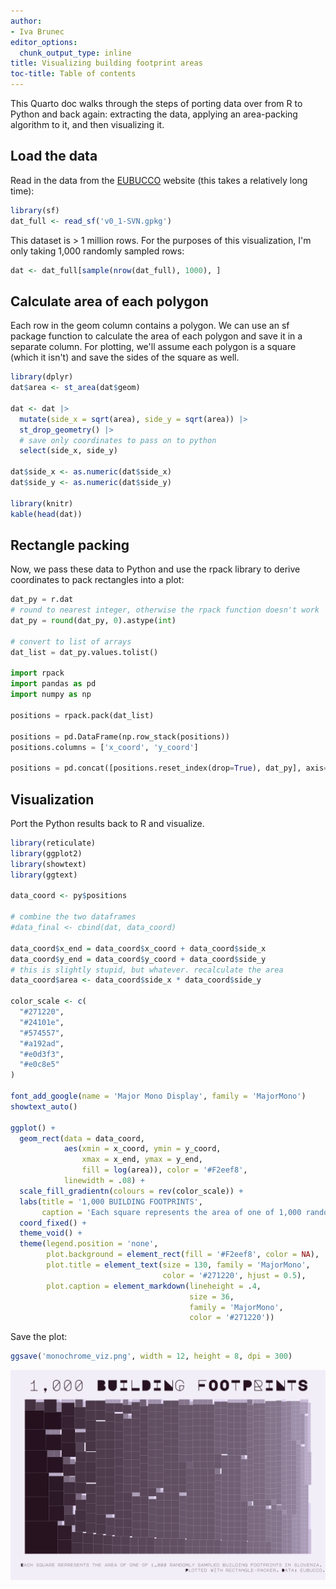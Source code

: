 ```yaml
---
author:
- Iva Brunec
editor_options:
  chunk_output_type: inline
title: Visualizing building footprint areas
toc-title: Table of contents
---
```

This Quarto doc walks through the steps of porting data over from R to Python and back again: extracting the data, applying an area-packing algorithm to it, and then visualizing it.

## Load the data

Read in the data from the [EUBUCCO](https://eubucco.com/data/) website (this takes a relatively long time):

```r
library(sf)
dat_full <- read_sf('v0_1-SVN.gpkg')
```

This dataset is > 1 million rows. For the purposes of this visualization, I'm only taking 1,000 randomly sampled rows:

```r
dat <- dat_full[sample(nrow(dat_full), 1000), ]  
```

## Calculate area of each polygon
Each row in the geom column contains a polygon. We can use an sf package function to calculate the area of each polygon and save it in a separate column. For plotting, we'll assume each polygon is a square (which it isn't) and save the sides of the square as well.

```r
library(dplyr)
dat$area <- st_area(dat$geom) 

dat <- dat |>
  mutate(side_x = sqrt(area), side_y = sqrt(area)) |>
  st_drop_geometry() |>
  # save only coordinates to pass on to python
  select(side_x, side_y)

dat$side_x <- as.numeric(dat$side_x)
dat$side_y <- as.numeric(dat$side_y)

library(knitr)
kable(head(dat))
```

## Rectangle packing
Now, we pass these data to Python and use the rpack library to derive coordinates to pack rectangles into a plot:

```python
dat_py = r.dat
# round to nearest integer, otherwise the rpack function doesn't work
dat_py = round(dat_py, 0).astype(int)

# convert to list of arrays
dat_list = dat_py.values.tolist()

import rpack
import pandas as pd
import numpy as np

positions = rpack.pack(dat_list)

positions = pd.DataFrame(np.row_stack(positions))
positions.columns = ['x_coord', 'y_coord']

positions = pd.concat([positions.reset_index(drop=True), dat_py], axis=1)
```

## Visualization
Port the Python results back to R and visualize.

```r
library(reticulate)
library(ggplot2)
library(showtext)
library(ggtext)

data_coord <- py$positions

# combine the two dataframes
#data_final <- cbind(dat, data_coord)

data_coord$x_end = data_coord$x_coord + data_coord$side_x
data_coord$y_end = data_coord$y_coord + data_coord$side_y
# this is slightly stupid, but whatever. recalculate the area
data_coord$area <- data_coord$side_x * data_coord$side_y

color_scale <- c(
  "#271220", 
  "#24101e", 
  "#574557", 
  "#a192ad", 
  "#e0d3f3", 
  "#e0c8e5"
)

font_add_google(name = 'Major Mono Display', family = 'MajorMono')
showtext_auto()

ggplot() +
  geom_rect(data = data_coord, 
            aes(xmin = x_coord, ymin = y_coord,
                xmax = x_end, ymax = y_end,
                fill = log(area)), color = '#F2eef8',
            linewidth = .08) +
  scale_fill_gradientn(colours = rev(color_scale)) +
  labs(title = '1,000 BUILDING FOOTPRINTS',
       caption = 'Each square represents the area of one of 1,000 randomly sampled building footprints in Slovenia. <br>Plotted with rectangle-packer. Data: EUBUCCO.\t') +
  coord_fixed() +
  theme_void() +
  theme(legend.position = 'none',
        plot.background = element_rect(fill = '#F2eef8', color = NA),
        plot.title = element_text(size = 130, family = 'MajorMono',
                                  color = '#271220', hjust = 0.5),
        plot.caption = element_markdown(lineheight = .4,
                                        size = 36, 
                                        family = 'MajorMono',
                                        color = '#271220'))
```
Save the plot:

```r
ggsave('monochrome_viz.png', width = 12, height = 8, dpi = 300)
```

![building area visualization](/assets/images/dataviz/building_footprints.png)
